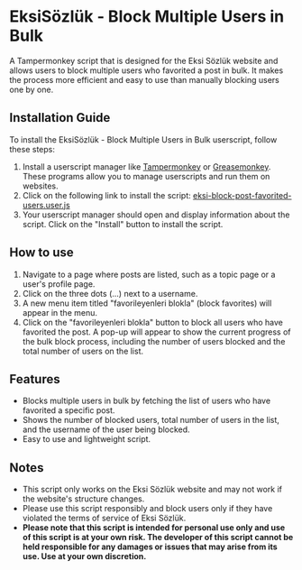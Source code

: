 # EksiSözlük - Block Multiple Users in Bulk
A Tampermonkey script that is designed for the Eksi Sözlük website and allows users to block multiple users who favorited a post in bulk. It makes the process more efficient and easy to use than manually blocking users one by one.

## Installation Guide

To install the EksiSözlük - Block Multiple Users in Bulk userscript, follow these steps:

1. Install a userscript manager like [Tampermonkey](https://tampermonkey.net/) or [Greasemonkey](https://www.greasespot.net/). These programs allow you to manage userscripts and run them on websites.
2. Click on the following link to install the script: [eksi-block-post-favorited-users.user.js](https://github.com/baturkacamak/userscripts/raw/master/eksi-block-post-favorited-users/eksi-block-post-favorited-users.user.js)
3. Your userscript manager should open and display information about the script. Click on the "Install" button to install the script.

## How to use

1. Navigate to a page where posts are listed, such as a topic page or a user's profile page.
2. Click on the three dots (...) next to a username.
3. A new menu item titled "favorileyenleri blokla" (block favorites) will appear in the menu.
4. Click on the "favorileyenleri blokla" button to block all users who have favorited the post. A pop-up will appear to show the current progress of the bulk block process, including the number of users blocked and the total number of users on the list.

## Features

- Blocks multiple users in bulk by fetching the list of users who have favorited a specific post.
- Shows the number of blocked users, total number of users in the list, and the username of the user being blocked.
- Easy to use and lightweight script.

## Notes

- This script only works on the Eksi Sözlük website and may not work if the website's structure changes.
- Please use this script responsibly and block users only if they have violated the terms of service of Eksi Sözlük.
- **Please note that this script is intended for personal use only and use of this script is at your own risk. The developer of this script cannot be held responsible for any damages or issues that may arise from its use. Use at your own discretion.**

